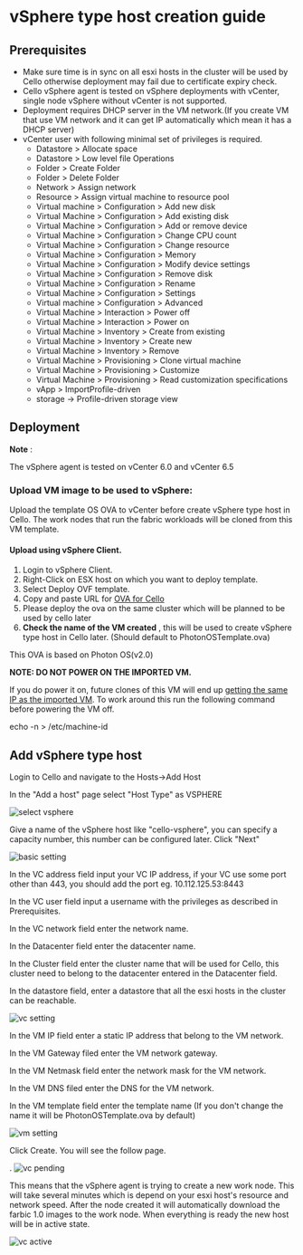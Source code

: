 # vSphere type host creation guide

## Prerequisites

- Make sure time is in sync on all esxi hosts in the cluster will be used by Cello otherwise deployment may fail due to certificate expiry check.
- Cello vSphere agent is tested on vSphere deployments with vCenter, single node vSphere without vCenter is not supported.
- Deployment requires DHCP server in the VM network.(If you create VM that use VM network and it can get IP automatically which mean it has a DHCP server)
- vCenter user with following minimal set of privileges is required.
  - Datastore &gt; Allocate space
  - Datastore &gt; Low level file Operations
  - Folder &gt; Create Folder
  - Folder &gt; Delete Folder
  - Network &gt; Assign network
  - Resource &gt; Assign virtual machine to resource pool
  - Virtual machine &gt; Configuration &gt; Add new disk
  - Virtual Machine &gt; Configuration &gt; Add existing disk
  - Virtual Machine &gt; Configuration &gt; Add or remove device
  - Virtual Machine &gt; Configuration &gt; Change CPU count
  - Virtual Machine &gt; Configuration &gt; Change resource
  - Virtual Machine &gt; Configuration &gt; Memory
  - Virtual Machine &gt; Configuration &gt; Modify device settings
  - Virtual Machine &gt; Configuration &gt; Remove disk
  - Virtual Machine &gt; Configuration &gt; Rename
  - Virtual Machine &gt; Configuration &gt; Settings
  - Virtual machine &gt; Configuration &gt; Advanced
  - Virtual Machine &gt; Interaction &gt; Power off
  - Virtual Machine &gt; Interaction &gt; Power on
  - Virtual Machine &gt; Inventory &gt; Create from existing
  - Virtual Machine &gt; Inventory &gt; Create new
  - Virtual Machine &gt; Inventory &gt; Remove
  - Virtual Machine &gt; Provisioning &gt; Clone virtual machine
  - Virtual Machine &gt; Provisioning &gt; Customize
  - Virtual Machine &gt; Provisioning &gt; Read customization specifications
  - vApp &gt; ImportProfile-driven
  - storage -&gt; Profile-driven storage view

## Deployment

**Note** :

The vSphere agent is tested on vCenter 6.0 and vCenter 6.5

### Upload VM image to be used to vSphere:

Upload the template OS OVA to vCenter before create vSphere type host in Cello. The work nodes that run the fabric workloads will be cloned from this VM template.

#### Upload using vSphere Client.

1. Login to vSphere Client.
2. Right-Click on ESX host on which you want to deploy template.
3. Select Deploy OVF template.
4. Copy and paste URL for [OVA for Cello](https://drive.google.com/file/d/1VN4FDlgd0Q7tqBtGNBN5trP7upaswUWS/view?usp=sharing)
5. Please deploy the ova on the same cluster which will be planned to be used by cello later
6. **Check the name of the VM created** , this will be used to create vSphere type host in Cello later. (Should default to PhotonOSTemplate.ova)

This OVA is based on Photon OS(v2.0)

**NOTE: DO NOT POWER ON THE IMPORTED VM.**

If you do power it on, future clones of this VM will end up [getting the same IP as the imported VM](https://github.com/vmware/photon/wiki/Frequently-Asked-Questions#q-why-do-all-of-my-cloned-photon-os-instances-have-the-same-ip-address-when-using-dhcp). To work around this run the following command before powering the VM off.

echo -n &gt; /etc/machine-id

## Add vSphere type host

Login to Cello and navigate to the Hosts-&gt;Add Host

In the &quot;Add a host&quot; page select &quot;Host Type&quot; as VSPHERE

 ![select vsphere](imgs/vsphere-select.png)

Give a name of the vSphere host like &quot;cello-vsphere&quot;, you can specify a capacity number, this number can be configured later. Click &quot;Next&quot;

 ![basic setting](imgs/vsphere-basicSetting.png)

In the VC address field input your VC IP address, if your VC use some port other than 443, you should add the port eg. 10.112.125.53:8443

In the VC user field input a username with the privileges as described in Prerequisites.

In the VC network field enter the network name.

In the Datacenter field enter the datacenter name.

In the Cluster field enter the cluster name that will be used for Cello, this cluster need to belong to the datacenter entered in the Datacenter field.

In the datastore field, enter a datastore that all the esxi hosts in the cluster can be reachable.

 ![vc setting](imgs/vsphere-vcSetting.png)

In the VM IP field enter a static IP address that belong to the VM network.

In the VM Gateway filed enter the VM network gateway.

In the VM Netmask field enter the network mask for the VM network.

In the VM DNS filed enter the DNS for the VM network.

In the VM template field enter the template name (If you don&#39;t change the name it will be PhotonOSTemplate.ova by default)

 ![vm setting](imgs/vsphere-vmSetting.png)

Click Create. You will see the follow page.

. ![vc pending](imgs/vsphere-pending.png)

This means that the vSphere agent is trying to create a new work node. This will take several minutes which is depend on your esxi host&#39;s resource and network speed. After the node created it will automatically download the farbic 1.0 images to the work node. When everything is ready the new host will be in active state.

 ![vc active](imgs/vsphere-active.png)
